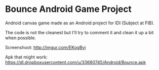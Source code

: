 Bounce Android Game Project
=======

Android canvas game made as an Android project for IDI (Subject at FIB).

The code is not the cleanest but I'll try to comment it and clean it up a bit when possible.

Screenshoot:
http://imgur.com/EKogByj

Apk that might work:
https://dl.dropboxusercontent.com/u/33660745/Android/Bounce.apk
